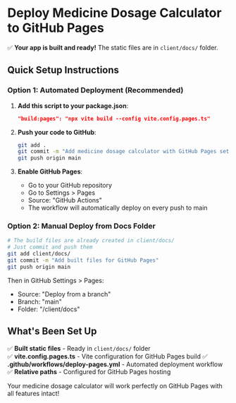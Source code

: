# Deploy Medicine Dosage Calculator to GitHub Pages

✅ **Your app is built and ready!** The static files are in `client/docs/` folder.

## Quick Setup Instructions

### Option 1: Automated Deployment (Recommended)

1. **Add this script to your package.json**:
   ```json
   "build:pages": "npx vite build --config vite.config.pages.ts"
   ```

2. **Push your code to GitHub**:
   ```bash
   git add .
   git commit -m "Add medicine dosage calculator with GitHub Pages setup"
   git push origin main
   ```

3. **Enable GitHub Pages**:
   - Go to your GitHub repository
   - Go to Settings > Pages  
   - Source: "GitHub Actions"
   - The workflow will automatically deploy on every push to main

### Option 2: Manual Deploy from Docs Folder

```bash
# The build files are already created in client/docs/
# Just commit and push them
git add client/docs/
git commit -m "Add built files for GitHub Pages"
git push origin main
```

Then in GitHub Settings > Pages:
- Source: "Deploy from a branch" 
- Branch: "main"
- Folder: "/client/docs"

## What's Been Set Up

✅ **Built static files** - Ready in `client/docs/` folder  
✅ **vite.config.pages.ts** - Vite configuration for GitHub Pages build
✅ **.github/workflows/deploy-pages.yml** - Automated deployment workflow  
✅ **Relative paths** - Configured for GitHub Pages hosting

Your medicine dosage calculator will work perfectly on GitHub Pages with all features intact!